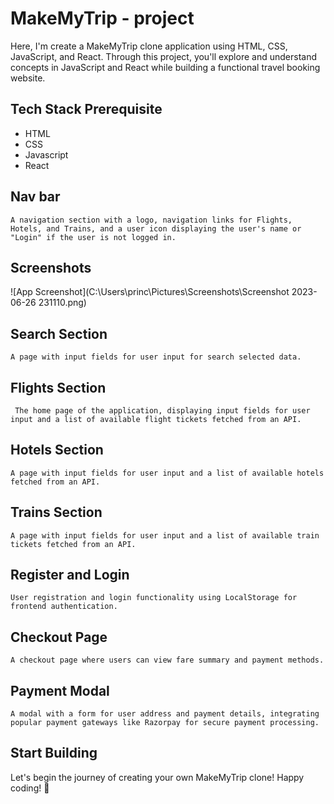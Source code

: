 
# MakeMyTrip - project

Here, I'm create a MakeMyTrip clone application using HTML, CSS, JavaScript, and React. Through this project, you'll explore and understand concepts in JavaScript and React while building a functional travel booking website.


## Tech Stack Prerequisite

- HTML
- CSS
- Javascript
- React


## Nav bar

`A navigation section with a logo, navigation links for Flights, Hotels, and Trains, and a user icon displaying the user's name or "Login" if the user is not logged in.`

## Screenshots
![App Screenshot](C:\Users\princ\Pictures\Screenshots\Screenshot 2023-06-26 231110.png)

## Search Section

`A page with input fields for user input for search selected data.`

## Flights Section

` The home page of the application, displaying input fields for user input and a list of available flight tickets fetched from an API.`

## Hotels Section

`A page with input fields for user input and a list of available hotels fetched from an API.`

## Trains Section

`A page with input fields for user input and a list of available train tickets fetched from an API.`

## Register and Login

`User registration and login functionality using LocalStorage for frontend authentication.`

## Checkout Page

`A checkout page where users can view fare summary and payment methods.`

## Payment Modal

`A modal with a form for user address and payment details, integrating popular payment gateways like Razorpay for secure payment processing.`

## Start Building

Let's begin the journey of creating your own MakeMyTrip clone! Happy coding! 🚀


